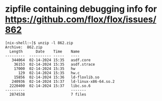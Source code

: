 # zipfile containing debugging info for https://github.com/flox/flox/issues/862

```
[nix-shell:~]$ unzip -l 862.zip
Archive:  862.zip
  Length      Date    Time    Name
---------  ---------- -----   ----
   344064  02-14-2024 15:35   asdf.core
    36153  02-14-2024 15:35   asdf.strace
    17000  02-14-2024 15:35   hw
      129  02-14-2024 15:35   hw.c
    15856  02-14-2024 15:36   ld-floxlib.so
   240936  02-14-2024 15:37   ld-linux-x86-64.so.2
  2220400  02-14-2024 15:37   libc.so.6
---------                     -------
  2874538                     7 files
```
